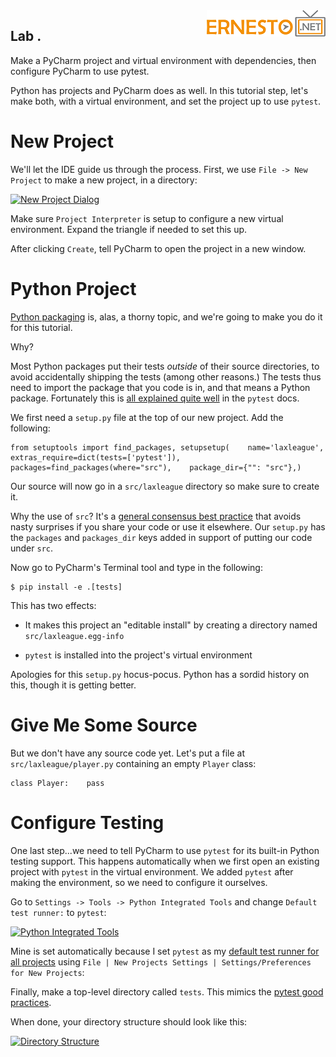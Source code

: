 <img align="right" src="../logo.png">

Lab . 
----------------------------

Make a PyCharm project and virtual environment with dependencies, then
configure PyCharm to use pytest.



Python has projects and PyCharm does as well. In this tutorial step,
let's make both, with a virtual environment, and set the project up to
use `pytest`.

New Project
===========

We'll let the IDE guide us through the process. First, we use
`File -> New Project` to make a new project, in a directory:

[![New Project
Dialog](./images/new_project_dialog.png "New Project Dialog")](https://www.jetbrains.com/pycharm/guide/static/d5291b3cf29b3e18e8b030e4f287eb12/612f7/new_project_dialog.png)

Make sure `Project Interpreter` is setup to configure a new virtual
environment. Expand the triangle if needed to set this up.

After clicking `Create`, tell PyCharm to open the project in a new
window.

Python Project
==============

[Python
packaging](https://packaging.python.org/tutorials/packaging-projects/)
is, alas, a thorny topic, and we're going to make you do it for this
tutorial.

Why?

Most Python packages put their tests *outside* of their source
directories, to avoid accidentally shipping the tests (among other
reasons.) The tests thus need to import the package that you code is in,
and that means a Python package. Fortunately this is [all explained
quite
well](https://docs.pytest.org/en/latest/goodpractices.html#tests-outside-application-code)
in the `pytest` docs.

We first need a `setup.py` file at the top of our new project. Add the
following:

``` {.prism-code .language-python .content style="color: rgb(156, 220, 254); background-color: rgb(30, 30, 30); font-size: large;"}
from setuptools import find_packages, setupsetup(    name='laxleague',    extras_require=dict(tests=['pytest']),    packages=find_packages(where="src"),    package_dir={"": "src"},)
```

Our source will now go in a `src/laxleague` directory so make sure to
create it.

Why the use of `src`? It's a [general consensus best
practice](https://hynek.me/articles/testing-packaging/) that avoids
nasty surprises if you share your code or use it elsewhere. Our
`setup.py` has the `packages` and `packages_dir` keys added in support
of putting our code under `src`.

Now go to PyCharm's Terminal tool and type in the following:

``` {.prism-code .language-shell .content style="color:#9CDCFE;background-color:#1E1E1E;font-size:large"}
$ pip install -e .[tests]
```

This has two effects:

-   It makes this project an "editable install" by creating a directory
    named `src/laxleague.egg-info`

-   `pytest` is installed into the project's virtual environment

Apologies for this `setup.py` hocus-pocus. Python has a sordid history
on this, though it is getting better.

Give Me Some Source
===================

But we don't have any source code yet. Let's put a file at
`src/laxleague/player.py` containing an empty `Player` class:

``` {.prism-code .language-python .content style="color: rgb(156, 220, 254); background-color: rgb(30, 30, 30); font-size: large;"}
class Player:    pass
```

Configure Testing
=================

One last step...we need to tell PyCharm to use `pytest` for its built-in
Python testing support. This happens automatically when we first open an
existing project with `pytest` in the virtual environment. We added
`pytest` after making the environment, so we need to configure it
ourselves.

Go to `Settings -> Tools -> Python Integrated Tools` and change
`Default test runner:` to `pytest`:

[![Python Integrated
Tools](./images/python_integrated_tools.png "Python Integrated Tools")](https://www.jetbrains.com/pycharm/guide/static/c8d60acd684e9f21738d574f61b0e2d8/91f10/python_integrated_tools.png)

Mine is set automatically because I set `pytest` as my [default test
runner for all
projects](https://www.jetbrains.com/help/pycharm/configure-project-settings.html#new-default-settings)
using
`File | New Projects Settings | Settings/Preferences for New Projects`:

Finally, make a top-level directory called `tests`. This mimics the
[pytest good
practices](https://www.jetbrains.com/help/pycharm/configure-project-settings.html#new-default-settings).

When done, your directory structure should look like this:

[![Directory
Structure](./images/directory.png "Directory Structure")](./images/directory.png)
